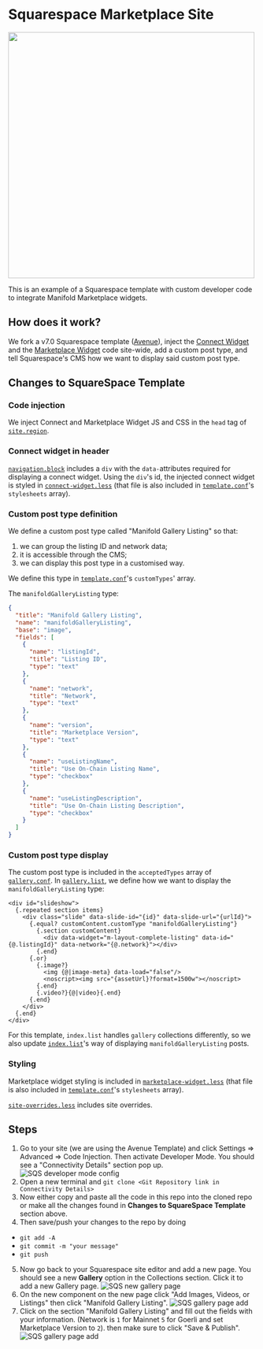 # Squarespace Marketplace Site

<!-- ![Squarespace gallery with custom type](images/gallery-with-custom-type.png) -->
<img src="./images/screenshot.png" width="500" />

This is an example of a Squarespace template with custom developer code to integrate Manifold Marketplace widgets.

## How does it work?

We fork a v7.0 Squarespace template ([Avenue](https://www.squarespace.com/templates/avenue-demo)), inject the [Connect Widget](https://docs.manifold.xyz/v/manifold-for-developers/resources/widgets/connect-widget) and the [Marketplace Widget](https://docs.manifold.xyz/v/manifold-for-developers/resources/widgets/marketplace-widgets) code site-wide, add a custom post type, and tell Squarespace's CMS how we want to display said custom post type.

## Changes to SquareSpace Template

### Code injection

We inject Connect and Marketplace Widget JS and CSS in the `head` tag of [`site.region`](./site.region).

### Connect widget in header

[`navigation.block`](./blocks/navigation.block) includes a `div` with the `data-`attributes required for displaying a connect widget. Using the `div`'s id, the injected connect widget is styled in [`connect-widget.less`](./styles/connect-widget.less) (that file is also included in [`template.conf`](./template.conf)'s `stylesheets` array).

### Custom post type definition

We define a custom post type called "Manifold Gallery Listing" so that:

1. we can group the listing ID and network data;
2. it is accessible through the CMS;
3. we can display this post type in a customised way.

We define this type in [`template.conf`](./template.conf)'s `customTypes`' array.

The `manifoldGalleryListing` type:

```json
{
  "title": "Manifold Gallery Listing",
  "name": "manifoldGalleryListing",
  "base": "image",
  "fields": [
    {
      "name": "listingId",
      "title": "Listing ID",
      "type": "text"
    },
    {
      "name": "network",
      "title": "Network",
      "type": "text"
    },
    {
      "name": "version",
      "title": "Marketplace Version",
      "type": "text"
    },
    {
      "name": "useListingName",
      "title": "Use On-Chain Listing Name",
      "type": "checkbox"
    },
    {
      "name": "useListingDescription",
      "title": "Use On-Chain Listing Description",
      "type": "checkbox"
    }
  ]
}
```

### Custom post type display

The custom post type is included in the `acceptedTypes` array of [`gallery.conf`](./collections/gallery.conf). In [`gallery.list`](./collections/gallery.list), we define how we want to display the `manifoldGalleryListing` type:

```jsont
<div id="slideshow">
  {.repeated section items}
    <div class="slide" data-slide-id="{id}" data-slide-url="{urlId}">
      {.equal? customContent.customType "manifoldGalleryListing"}
        {.section customContent}
          <div data-widget="m-layout-complete-listing" data-id="{@.listingId}" data-network="{@.network}"></div>
        {.end}
      {.or}
        {.image?}
          <img {@|image-meta} data-load="false"/>
          <noscript><img src="{assetUrl}?format=1500w"></noscript>
        {.end}
        {.video?}{@|video}{.end}
      {.end}
    </div>
  {.end}
</div>
```

For this template, `index.list` handles `gallery` collections differently, so we also update [`index.list`](./collections/index.list)'s way of displaying `manifoldGalleryListing` posts.

### Styling

Marketplace widget styling is included in [`marketplace-widget.less`](./styles/marketplace-widget.less) (that file is also included in [`template.conf`](./template.conf)'s `stylesheets` array).

[`site-overrides.less`](./styles/site-overrides.less) includes site overrides.

## Steps
1. Go to your site (we are using the Avenue Template) and click Settings => Advanced => Code Injection. Then activate Developer Mode. You should see a "Connectivity Details" section pop up.
![SQS developer mode config](./images/repo-info.png) <br />
2. Open a new terminal and `git clone <Git Repository link in Connectivity Details>`
3. Now either copy and paste all the code in this repo into the cloned repo or make all the changes found in **Changes to SquareSpace Template** section above. 
4. Then save/push your changes to the repo by doing 
  - `git add -A`
  - `git commit -m "your message"`
  - `git push` 
5. Now go back to your Squarespace site editor and add a new page. You should see a new **Gallery** option in the Collections section. Click it to add a new Gallery page.
![SQS new gallery page](./images/gallery-page-sqs.png) <br />
6. On the new component on the new page click "Add Images, Videos, or Listings" then click "Manifold Gallery Listing".
![SQS gallery page add](./images/gallery-page-add-listing.png) <br />
7. Click on the section "Manifold Gallery Listing" and fill out the fields with your information. (Network is `1` for Mainnet `5` for Goerli and set Marketplace Version to `2`).
then make sure to click "Save & Publish".
![SQS gallery page add](./images/gallery-page-listing-configure.png) <br />